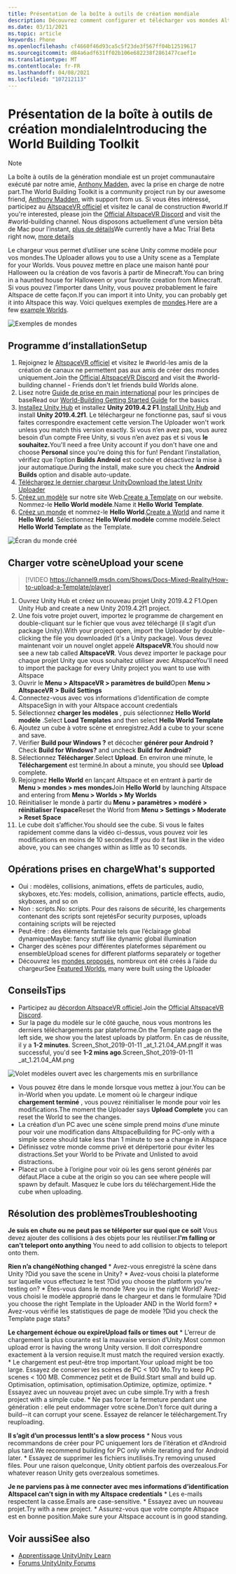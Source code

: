 ```yaml
---
title: Présentation de la boîte à outils de création mondiale
description: Découvrez comment configurer et télécharger vos mondes AltspaceVR à l’aide de modèles de scène Unity avec la boîte à outils de construction mondiale.
ms.date: 03/11/2021
ms.topic: article
keywords: Phone
ms.openlocfilehash: cf4660f46d93ca5c5f23de3f567ff04b12519617
ms.sourcegitcommit: d84a6adf631ff02b106e682238f2861477caef1e
ms.translationtype: MT
ms.contentlocale: fr-FR
ms.lasthandoff: 04/08/2021
ms.locfileid: "107212113"
---
```

# <a name="introducing-the-world-building-toolkit"></a><span data-ttu-id="ddc0e-104">Présentation de la boîte à outils de création mondiale</span><span class="sxs-lookup"><span data-stu-id="ddc0e-104">Introducing the World Building Toolkit</span></span>

> [!NOTE]
> <span data-ttu-id="ddc0e-105">La boîte à outils de la génération mondiale est un projet communautaire exécuté par notre amie, [Anthony Madden](https://twitter.com/chigamesstudio), avec la prise en charge de notre part.</span><span class="sxs-lookup"><span data-stu-id="ddc0e-105">The World Building Toolkit is a community project run by our awesome friend, [Anthony Madden](https://twitter.com/chigamesstudio), with support from us.</span></span> <span data-ttu-id="ddc0e-106">Si vous êtes intéressé, participez au [AltspaceVR officiel](https://discordapp.com/invite/altspacevr) et visitez le canal de construction #world.</span><span class="sxs-lookup"><span data-stu-id="ddc0e-106">If you're interested, please join the [Official AltspaceVR Discord](https://discordapp.com/invite/altspacevr) and visit the #world-building channel.</span></span> <span data-ttu-id="ddc0e-107">Nous disposons actuellement d’une version bêta de Mac pour l’instant, [plus de détails](https://altvr.com/altspacevr-mac)</span><span class="sxs-lookup"><span data-stu-id="ddc0e-107">We currently have a Mac Trial Beta right now, [more details](https://altvr.com/altspacevr-mac)</span></span>

<span data-ttu-id="ddc0e-108">Le chargeur vous permet d’utiliser une scène Unity comme modèle pour vos mondes.</span><span class="sxs-lookup"><span data-stu-id="ddc0e-108">The Uploader allows you to use a Unity scene as a Template for your Worlds.</span></span> <span data-ttu-id="ddc0e-109">Vous pouvez mettre en place une maison hanté pour Halloween ou la création de vos favoris à partir de Minecraft.</span><span class="sxs-lookup"><span data-stu-id="ddc0e-109">You can bring in a haunted house for Halloween or your favorite creation from Minecraft.</span></span> <span data-ttu-id="ddc0e-110">Si vous pouvez l’importer dans Unity, vous pouvez probablement le faire Altspace de cette façon.</span><span class="sxs-lookup"><span data-stu-id="ddc0e-110">If you can import it into Unity, you can probably get it into Altspace this way.</span></span> <span data-ttu-id="ddc0e-111">Voici quelques exemples de [mondes](https://account.altvr.com/worlds/1046572460192825569).</span><span class="sxs-lookup"><span data-stu-id="ddc0e-111">Here are a few [example Worlds](https://account.altvr.com/worlds/1046572460192825569).</span></span>

![Exemples de mondes](images/unity-uploader-img-01.png)

## <a name="setup"></a><span data-ttu-id="ddc0e-113">Programme d’installation</span><span class="sxs-lookup"><span data-stu-id="ddc0e-113">Setup</span></span>

1. <span data-ttu-id="ddc0e-114">Rejoignez le [AltspaceVR officiel](https://discordapp.com/invite/altspacevr) et visitez le #world-les amis de la création de canaux ne permettent pas aux amis de créer des mondes uniquement.</span><span class="sxs-lookup"><span data-stu-id="ddc0e-114">Join the [Official AltspaceVR Discord](https://discordapp.com/invite/altspacevr) and visit the #world-building channel - Friends don't let friends build Worlds alone.</span></span>
2. <span data-ttu-id="ddc0e-115">Lisez notre [Guide de prise en main international](world-building-getting-started.md) pour les principes de base</span><span class="sxs-lookup"><span data-stu-id="ddc0e-115">Read our [World-Building Getting Started Guide](world-building-getting-started.md) for the basics</span></span>
3. <span data-ttu-id="ddc0e-116">[Installez Unity Hub](https://blogs.unity3d.com/2018/01/24/streamline-your-workflow-introducing-unity-hub-beta) et installez **Unity 2019.4.2 F1**.</span><span class="sxs-lookup"><span data-stu-id="ddc0e-116">[Install Unity Hub](https://blogs.unity3d.com/2018/01/24/streamline-your-workflow-introducing-unity-hub-beta) and install **Unity 2019.4.2f1**.</span></span> <span data-ttu-id="ddc0e-117">Le téléchargeur ne fonctionne pas, sauf si vous faites correspondre exactement cette version.</span><span class="sxs-lookup"><span data-stu-id="ddc0e-117">The Uploader won't work unless you match this version exactly.</span></span> <span data-ttu-id="ddc0e-118">Si vous n’en avez pas, vous aurez besoin d’un compte Free Unity, si vous n’en avez pas et si vous **le souhaitez.**</span><span class="sxs-lookup"><span data-stu-id="ddc0e-118">You'll need a free Unity account if you don't have one and choose **Personal** since you're doing this for fun!</span></span> <span data-ttu-id="ddc0e-119">Pendant l’installation, vérifiez que l’option **Builds Android** est cochée et désactivez la mise à jour automatique.</span><span class="sxs-lookup"><span data-stu-id="ddc0e-119">During the install, make sure you check the **Android Builds** option and disable auto-update.</span></span>
4. [<span data-ttu-id="ddc0e-120">Téléchargez le dernier chargeur Unity</span><span class="sxs-lookup"><span data-stu-id="ddc0e-120">Download the latest Unity Uploader</span></span>](https://aka.ms/AsvrCommunityUploader)
5. <span data-ttu-id="ddc0e-121">[Créez un modèle](https://account.altvr.com/space_templates/new) sur notre site Web.</span><span class="sxs-lookup"><span data-stu-id="ddc0e-121">[Create a Template](https://account.altvr.com/space_templates/new) on our website.</span></span> <span data-ttu-id="ddc0e-122">Nommez-le **Hello World modèle**.</span><span class="sxs-lookup"><span data-stu-id="ddc0e-122">Name it **Hello World Template**.</span></span>
6. <span data-ttu-id="ddc0e-123">[Créez un monde](https://account.altvr.com/worlds/my) et nommez-le **Hello World**.</span><span class="sxs-lookup"><span data-stu-id="ddc0e-123">[Create a World](https://account.altvr.com/worlds/my) and name it **Hello World**.</span></span> <span data-ttu-id="ddc0e-124">Sélectionnez **Hello World modèle** comme modèle.</span><span class="sxs-lookup"><span data-stu-id="ddc0e-124">Select **Hello World Template** as the Template.</span></span>

![Écran du monde créé](images/unity-uploader-img-02.png)

## <a name="upload-your-scene"></a><span data-ttu-id="ddc0e-126">Charger votre scène</span><span class="sxs-lookup"><span data-stu-id="ddc0e-126">Upload your scene</span></span>

> [!VIDEO https://channel9.msdn.com/Shows/Docs-Mixed-Reality/How-to-upload-a-Template/player]

1. <span data-ttu-id="ddc0e-127">Ouvrez Unity Hub et créez un nouveau projet Unity 2019.4.2 F1.</span><span class="sxs-lookup"><span data-stu-id="ddc0e-127">Open Unity Hub and create a new Unity 2019.4.2f1 project.</span></span>
2. <span data-ttu-id="ddc0e-128">Une fois votre projet ouvert, importez le programme de chargement en double-cliquant sur le fichier que vous avez téléchargé (il s’agit d’un package Unity).</span><span class="sxs-lookup"><span data-stu-id="ddc0e-128">With your project open, import the Uploader by double-clicking the file you downloaded (it's a Unity package).</span></span> <span data-ttu-id="ddc0e-129">Vous devez maintenant voir un nouvel onglet appelé **AltspaceVR**.</span><span class="sxs-lookup"><span data-stu-id="ddc0e-129">You should now see a new tab called **AltspaceVR**.</span></span> <span data-ttu-id="ddc0e-130">Vous devez importer le package pour chaque projet Unity que vous souhaitez utiliser avec Altspace</span><span class="sxs-lookup"><span data-stu-id="ddc0e-130">You'll need to import the package for every Unity project you want to use with Altspace</span></span>
3. <span data-ttu-id="ddc0e-131">Ouvrir le **Menu > AltspaceVR > paramètres de build**</span><span class="sxs-lookup"><span data-stu-id="ddc0e-131">Open **Menu > AltspaceVR > Build Settings**</span></span>
4. <span data-ttu-id="ddc0e-132">Connectez-vous avec vos informations d’identification de compte Altspace</span><span class="sxs-lookup"><span data-stu-id="ddc0e-132">Sign in with your Altspace account credentials</span></span>
5. <span data-ttu-id="ddc0e-133">Sélectionnez **charger les modèles** , puis sélectionnez **Hello World modèle** .</span><span class="sxs-lookup"><span data-stu-id="ddc0e-133">Select **Load Templates** and then select **Hello World Template**</span></span>
6. <span data-ttu-id="ddc0e-134">Ajoutez un cube à votre scène et enregistrez.</span><span class="sxs-lookup"><span data-stu-id="ddc0e-134">Add a cube to your scene and save.</span></span>
7. <span data-ttu-id="ddc0e-135">Vérifier **Build pour Windows ?** et décocher **générer pour Android ?**</span><span class="sxs-lookup"><span data-stu-id="ddc0e-135">Check **Build for Windows?** and uncheck **Build for Android?**</span></span>
8. <span data-ttu-id="ddc0e-136">Sélectionnez **Télécharger**.</span><span class="sxs-lookup"><span data-stu-id="ddc0e-136">Select **Upload**.</span></span> <span data-ttu-id="ddc0e-137">En environ une minute, le **Téléchargement** est terminé.</span><span class="sxs-lookup"><span data-stu-id="ddc0e-137">In about a minute, you should see **Upload** complete.</span></span>
9. <span data-ttu-id="ddc0e-138">Rejoignez **Hello World** en lançant Altspace et en entrant à partir de **Menu > mondes > mes mondes**</span><span class="sxs-lookup"><span data-stu-id="ddc0e-138">Join **Hello World** by launching Altspace and entering from **Menu > Worlds > My Worlds**</span></span>
10. <span data-ttu-id="ddc0e-139">Réinitialiser le monde à partir du **Menu > paramètres > modéré > réinitialiser l’espace**</span><span class="sxs-lookup"><span data-stu-id="ddc0e-139">Reset the World from **Menu > Settings > Moderate > Reset Space**</span></span>
11. <span data-ttu-id="ddc0e-140">Le cube doit s’afficher.</span><span class="sxs-lookup"><span data-stu-id="ddc0e-140">You should see the cube.</span></span> <span data-ttu-id="ddc0e-141">Si vous le faites rapidement comme dans la vidéo ci-dessus, vous pouvez voir les modifications en moins de 10 secondes.</span><span class="sxs-lookup"><span data-stu-id="ddc0e-141">If you do it fast like in the video above, you can see changes within as little as 10 seconds.</span></span>

## <a name="whats-supported"></a><span data-ttu-id="ddc0e-142">Opérations prises en charge</span><span class="sxs-lookup"><span data-stu-id="ddc0e-142">What's supported</span></span>

* <span data-ttu-id="ddc0e-143">Oui : modèles, collisions, animations, effets de particules, audio, skyboxes, etc.</span><span class="sxs-lookup"><span data-stu-id="ddc0e-143">Yes: models, collision, animations, particle effects, audio, skyboxes, and so on</span></span>
* <span data-ttu-id="ddc0e-144">Non : scripts.</span><span class="sxs-lookup"><span data-stu-id="ddc0e-144">No: scripts.</span></span> <span data-ttu-id="ddc0e-145">Pour des raisons de sécurité, les chargements contenant des scripts sont rejetés</span><span class="sxs-lookup"><span data-stu-id="ddc0e-145">For security purposes, uploads containing scripts will be rejected</span></span>
* <span data-ttu-id="ddc0e-146">Peut-être : des éléments fantaisie tels que l’éclairage global dynamique</span><span class="sxs-lookup"><span data-stu-id="ddc0e-146">Maybe: fancy stuff like dynamic global illumination</span></span>
* <span data-ttu-id="ddc0e-147">Charger des scènes pour différentes plateformes séparément ou ensemble</span><span class="sxs-lookup"><span data-stu-id="ddc0e-147">Upload scenes for different platforms separately or together</span></span>
* <span data-ttu-id="ddc0e-148">Découvrez les [mondes proposés](https://account.altvr.com/worlds/featured), nombreux ont été créés à l’aide du chargeur</span><span class="sxs-lookup"><span data-stu-id="ddc0e-148">See [Featured Worlds](https://account.altvr.com/worlds/featured), many were built using the Uploader</span></span>

## <a name="tips"></a><span data-ttu-id="ddc0e-149">Conseils</span><span class="sxs-lookup"><span data-stu-id="ddc0e-149">Tips</span></span>

* <span data-ttu-id="ddc0e-150">Participez au [décordon AltspaceVR officiel](https://discordapp.com/invite/altspacevr).</span><span class="sxs-lookup"><span data-stu-id="ddc0e-150">Join the [Official AltspaceVR Discord](https://discordapp.com/invite/altspacevr).</span></span>
* <span data-ttu-id="ddc0e-151">Sur la page du modèle sur le côté gauche, nous vous montrons les derniers téléchargements par plateforme.</span><span class="sxs-lookup"><span data-stu-id="ddc0e-151">On the Template page on the left side, we show you the latest uploads by platform.</span></span> <span data-ttu-id="ddc0e-152">En cas de réussite, il y a **1-2 minutes**. Screen_Shot_2019-01-11 _at_1.21.04_AM.png</span><span class="sxs-lookup"><span data-stu-id="ddc0e-152">If it was successful, you'd see **1-2 mins ago**.Screen_Shot_2019-01-11 _at_1.21.04_AM.png</span></span>

![Volet modèles ouvert avec les chargements mis en surbrillance](images/unity-uploader-img-03.png)

* <span data-ttu-id="ddc0e-154">Vous pouvez être dans le monde lorsque vous mettez à jour.</span><span class="sxs-lookup"><span data-stu-id="ddc0e-154">You can be in-World when you update.</span></span> <span data-ttu-id="ddc0e-155">Le moment où le chargeur indique **chargement terminé** , vous pouvez réinitialiser le monde pour voir les modifications.</span><span class="sxs-lookup"><span data-stu-id="ddc0e-155">The moment the Uploader says **Upload Complete** you can reset the World to see the changes.</span></span>
* <span data-ttu-id="ddc0e-156">La création d’un PC avec une scène simple prend moins d’une minute pour voir une modification dans Altspace</span><span class="sxs-lookup"><span data-stu-id="ddc0e-156">Building for PC-only with a simple scene should take less than 1 minute to see a change in Altspace</span></span>
* <span data-ttu-id="ddc0e-157">Définissez votre monde comme privé et dérépertorié pour éviter les distractions.</span><span class="sxs-lookup"><span data-stu-id="ddc0e-157">Set your World to be Private and Unlisted to avoid distractions.</span></span>
* <span data-ttu-id="ddc0e-158">Placez un cube à l’origine pour voir où les gens seront générés par défaut.</span><span class="sxs-lookup"><span data-stu-id="ddc0e-158">Place a cube at the origin so you can see where people will spawn by default.</span></span> <span data-ttu-id="ddc0e-159">Masquez le cube lors du téléchargement.</span><span class="sxs-lookup"><span data-stu-id="ddc0e-159">Hide the cube when uploading.</span></span>

## <a name="troubleshooting"></a><span data-ttu-id="ddc0e-160">Résolution des problèmes</span><span class="sxs-lookup"><span data-stu-id="ddc0e-160">Troubleshooting</span></span>

<span data-ttu-id="ddc0e-161">**Je suis en chute ou ne peut pas se téléporter sur quoi que ce soit** Vous devez ajouter des collisions à des objets pour les réutiliser.</span><span class="sxs-lookup"><span data-stu-id="ddc0e-161">**I'm falling or can't teleport onto anything** You need to add collision to objects to teleport onto them.</span></span>

<span data-ttu-id="ddc0e-162">**Rien n’a changé**</span><span class="sxs-lookup"><span data-stu-id="ddc0e-162">**Nothing changed**</span></span>
    * <span data-ttu-id="ddc0e-163">Avez-vous enregistré la scène dans Unity ?</span><span class="sxs-lookup"><span data-stu-id="ddc0e-163">Did you save the scene in Unity?</span></span>
    * <span data-ttu-id="ddc0e-164">Avez-vous choisi la plateforme sur laquelle vous effectuez le test ?</span><span class="sxs-lookup"><span data-stu-id="ddc0e-164">Did you choose the platform you're testing on?</span></span>
    * <span data-ttu-id="ddc0e-165">Êtes-vous dans le monde ?</span><span class="sxs-lookup"><span data-stu-id="ddc0e-165">Are you in the right World?</span></span> <span data-ttu-id="ddc0e-166">Avez-vous choisi le modèle approprié dans le chargeur et dans le formulaire ?</span><span class="sxs-lookup"><span data-stu-id="ddc0e-166">Did you choose the right Template in the Uploader AND in the World form?</span></span>
    * <span data-ttu-id="ddc0e-167">Avez-vous vérifié les statistiques de page de modèle ?</span><span class="sxs-lookup"><span data-stu-id="ddc0e-167">Did you check the Template page stats?</span></span>

<span data-ttu-id="ddc0e-168">**Le chargement échoue ou expire**</span><span class="sxs-lookup"><span data-stu-id="ddc0e-168">**Upload fails or times out**</span></span>
    * <span data-ttu-id="ddc0e-169">L’erreur de chargement la plus courante est la mauvaise version d’Unity.</span><span class="sxs-lookup"><span data-stu-id="ddc0e-169">Most common upload error is having the wrong Unity version.</span></span> <span data-ttu-id="ddc0e-170">Il doit correspondre exactement à la version requise.</span><span class="sxs-lookup"><span data-stu-id="ddc0e-170">It must match the required version exactly.</span></span>
    * <span data-ttu-id="ddc0e-171">Le chargement est peut-être trop important.</span><span class="sxs-lookup"><span data-stu-id="ddc0e-171">Your upload might be too large.</span></span> <span data-ttu-id="ddc0e-172">Essayez de conserver les scènes de PC < 100 Mo.</span><span class="sxs-lookup"><span data-stu-id="ddc0e-172">Try to keep PC scenes < 100 MB.</span></span> <span data-ttu-id="ddc0e-173">Commencez petit et de Build.</span><span class="sxs-lookup"><span data-stu-id="ddc0e-173">Start small and build up.</span></span> <span data-ttu-id="ddc0e-174">Optimisation, optimisation, optimisation.</span><span class="sxs-lookup"><span data-stu-id="ddc0e-174">Optimize, optimize, optimize.</span></span>
    * <span data-ttu-id="ddc0e-175">Essayez avec un nouveau projet avec un cube simple.</span><span class="sxs-lookup"><span data-stu-id="ddc0e-175">Try with a fresh project with a simple cube.</span></span>
    * <span data-ttu-id="ddc0e-176">Ne pas forcer la fermeture pendant une génération : elle peut endommager votre scène.</span><span class="sxs-lookup"><span data-stu-id="ddc0e-176">Don't force quit during a build--it can corrupt your scene.</span></span> <span data-ttu-id="ddc0e-177">Essayez de relancer le téléchargement.</span><span class="sxs-lookup"><span data-stu-id="ddc0e-177">Try reuploading.</span></span>

<span data-ttu-id="ddc0e-178">**Il s’agit d’un processus lent**</span><span class="sxs-lookup"><span data-stu-id="ddc0e-178">**It's a slow process**</span></span>
    * <span data-ttu-id="ddc0e-179">Nous vous recommandons de créer pour PC uniquement lors de l’itération et d’Android plus tard.</span><span class="sxs-lookup"><span data-stu-id="ddc0e-179">We recommend building for PC only while iterating and for Android later.</span></span>
    * <span data-ttu-id="ddc0e-180">Essayez de supprimer les fichiers inutilisés.</span><span class="sxs-lookup"><span data-stu-id="ddc0e-180">Try removing unused files.</span></span> <span data-ttu-id="ddc0e-181">Pour une raison quelconque, Unity obtient parfois des overzealous.</span><span class="sxs-lookup"><span data-stu-id="ddc0e-181">For whatever reason Unity gets overzealous sometimes.</span></span>

<span data-ttu-id="ddc0e-182">**Je ne parviens pas à me connecter avec mes informations d’identification Altspace**</span><span class="sxs-lookup"><span data-stu-id="ddc0e-182">**I can't sign in with my Altspace credentials**</span></span>
    * <span data-ttu-id="ddc0e-183">Les e-mails respectent la casse.</span><span class="sxs-lookup"><span data-stu-id="ddc0e-183">Emails are case-sensitive.</span></span>
    * <span data-ttu-id="ddc0e-184">Essayez avec un nouveau projet.</span><span class="sxs-lookup"><span data-stu-id="ddc0e-184">Try with a new project.</span></span>
    * <span data-ttu-id="ddc0e-185">Assurez-vous que votre compte Altspace est en bonne position.</span><span class="sxs-lookup"><span data-stu-id="ddc0e-185">Make sure your Altspace account is in good standing.</span></span>

## <a name="see-also"></a><span data-ttu-id="ddc0e-186">Voir aussi</span><span class="sxs-lookup"><span data-stu-id="ddc0e-186">See also</span></span>

* [<span data-ttu-id="ddc0e-187">Apprentissage Unity</span><span class="sxs-lookup"><span data-stu-id="ddc0e-187">Unity Learn</span></span>](https://unity3d.com/learn)
* [<span data-ttu-id="ddc0e-188">Forums Unity</span><span class="sxs-lookup"><span data-stu-id="ddc0e-188">Unity Forums</span></span>](https://forum.unity.com)
